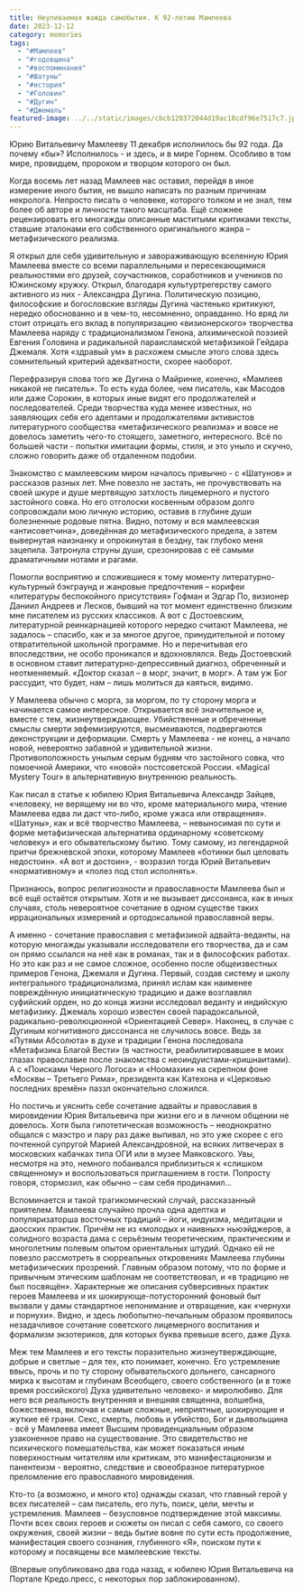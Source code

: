 ```yaml
---
title: Неупиваемая жажда самобытия. К 92-летию Мамлеева
date: 2023-12-12
category: memories
tags:
  - "#Мамлеев"
  - "#годовщина"
  - "#воспоминания"
  - "#Шатуны"
  - "#история"
  - "#Головин"
  - "#Дугин"
  - "#Джемаль"
featured-image: ../../static/images/cbcb120372044d19ac18cdf96e7517c7.jpg
---
```

Юрию Витальевичу Мамлееву 11 декабря исполнилось бы 92 года.
Да почему «бы»? Исполнилось - и здесь, и в мире Горнем. Особливо в том мире,
провидцем, пророком и творцом которого он был.

Когда восемь лет назад Мамлеев нас оставил, перейдя в иное
измерение иного бытия, не вышло написать по разным причинам некролога. Непросто
писать о человеке, которого толком и не знал, тем более об авторе и личности
такого масштаба. Ещё сложнее рецензировать его многажды описанные маститыми
критиками тексты, ставшие эталонами его собственного оригинального жанра –
метафизического реализма. 

Я открыл для себя удивительную и завораживающую вселенную
Юрия Мамлеева вместе со всеми параллельными и пересекающимися реальностями его
друзей, соучастников, соработников и учеников по Южинскому кружку. Открыл,
благодаря культуртрегерству самого активного из них - Александра Дугина.
Политическую позицию, философские и богословские взгляды Дугина частенько
критикуют, нередко обоснованно и в чем-то, несомненно, оправданно. Но вряд ли
стоит отрицать его вклад в популяризацию «визионерского» творчества Мамлеева
наряду с традиционализмом Генона, алхимической поэзией Евгения Головина и
радикальной параисламской метафизикой Гейдара Джемаля. Хотя «здравый ум» в
расхожем смысле этого слова здесь сомнительный критерий адекватности, скорее
наоборот.

Перефразируя слова того же Дугина о Майринке, конечно,
«Мамлеев никакой не писатель». То есть куда более, чем писатель, как Масодов
или даже Сорокин, в которых иные видят его продолжателей и последователей.
Среди творчества куда менее известных, но заявляющих себя его адептами и
продолжателями активистов литературного сообщества «метафизического реализма» и
вовсе не довелось заметить чего-то стоящего, заметного, интересного. Всё по
большей части - попытки имитации формы, стиля, и это уныло и скучно, сложно говорить
даже об отдаленном подобии.

Знакомство с мамлеевским миром началось привычно - с
«Шатунов» и рассказов разных лет. Мне повезло не застать, не прочувствовать на
своей шкуре и душе мертвящую затхлость лицемерного и пустого застойного совка.
Но его отголоски косвенным образом долго сопровождали мою личную историю,
оставив в глубине души болезненные родовые пятна. Видно, потому и вся
мамлеевская «антисоветчина», доведённая до метафизического предела, а затем
вывернутая наизнанку и опрокинутая в бездну, так глубоко меня зацепила. Затронула
струны души, срезонировав с её самыми драматичными нотами и рагами.

Помогли восприятию и сложившиеся к тому моменту
литературно-культурный бэкграунд и жанровые предпочтения – корифеи «литературы
беспокойного присутствия» Гофман и Эдгар По, визионер Даниил Андреев и Лесков,
бывший на тот момент единственно близким мне писателем из русских классиков. А
вот с Достоевским, литературной реинкарнацией которого нередко считают
Мамлеева, не задалось – спасибо, как и за многое другое, принудительной и
потому отвратительной школьной программе. Но и перечитывая его впоследствии, не
особо проникался и вдохновлялся. Ведь Достоевский в основном ставит
литературно-депрессивный диагноз, обреченный и неотменяемый. «Доктор сказал – в
морг, значит, в морг». А там уж Бог рассудит, что будет, нам – лишь молиться да
каяться, видимо.

У Мамлеева обычно с морга, за моргом, по ту сторону морга и
начинается самое интересное. Открывается всё значительное и, вместе с тем,
жизнеутверждающее. Убийственные и обреченные смыслы смерти эвфемизируются,
высмеиваются, подвергаются деконструкции и деформации. Смерть у Мамлеева - не
конец, а начало новой, невероятно забавной и удивительной жизни.
Противоположность унылым серым будням что застойного совка, что помоечной
Америки, что «новой» постсоветской России. «Magical Mystery Tour» в
альтернативную внутреннюю реальность.

Как писал в статье к юбилею Юрия Витальевича Александр
Зайцев, «человеку, не верящему ни во что, кроме материального мира, чтение
Мамлеева едва ли даст что-либо, кроме ужаса или отвращения». «Шатуны», как и
всё творчество Мамлеева, – невыносимая по сути и форме метафизическая
альтернатива ординарному «советскому человеку» и его обывательскому бытию. Тому
самому, из легендарной притчи брежневской эпохи, которому Мамлеев «ботинки был
целовать недостоин». «А вот и достоин», - возразил тогда Юрий Витальевич «нормативному»
и «полез под стол исполнять».

Признаюсь, вопрос религиозности и православности Мамлеева
был и всё ещё остаётся открытым. Хотя и не вызывает диссонанса, как в иных
случаях, столь невероятное сочетание в одном существе таких иррациональных
измерений и ортодоксальной православной веры.

А именно - сочетание православия с метафизикой
адвайта-веданты, на которую многажды указывали исследователи его творчества, да
и сам он прямо ссылался на неё как в романах, так и в философских работах. Но
это как раз и не самое сложное, особенно после общеизвестных примеров Генона,
Джемаля и Дугина. Первый, создав систему и школу интегрального традиционализма,
принял ислам как наименее повреждённую инициатическую традицию и даже
возглавлял суфийский орден, но до конца жизни исследовал веданту и индийскую метафизику.
Джемаль хорошо известен своей парадоксальной, радикально-революционной
«Ориентацией Север». Наконец, в случае с Дугиным когнитивного диссонанса не
случилось вовсе. Ведь за «Путями Абсолюта» в духе и традиции Генона последовала
«Метафизика Благой Вести» (в частности, реабилитировавшее в моих глазах
православие после знакомства с неоиндуистами-кришнаитами). А с «Поисками
Черного Логоса» и «Ноомахии» на скрепном фоне «Москвы – Третьего Рима»,
президента как Катехона и «Церковью последних времён» паззл окончательно
сложился.

Но постичь и уяснить себе сочетание адвайты и православия в
мировидении Юрия Витальевича при жизни его и в личном общении не довелось. Хотя
была гипотетическая возможность – неоднократно общался с маэстро и пару раз
даже выпивал, но это уже скорее с его почтенной супругой Марией Александровной,
на всяких литвечерах в московских кабачках типа ОГИ или в музее Маяковского.
Увы, несмотря на это, немного побаивался приблизиться к «слишком священному» и
воспользоваться приглашением в гости. Попросту говоря, стормозил, как обычно –
сам себя продинамил...

Вспоминается и такой трагикомический случай, рассказанный
приятелем. Мамлеева случайно прочла одна адептка и популяризаторша восточных
традиций – йоги, индуизма, медитации и даосских практик. Причём не из «молодых
и наивных» ньюэйджеров, а солидного возраста дама с серьёзным теоретическим,
практическим и многолетним полевым опытом ориентальных штудий. Однако ей не
повезло рассмотреть в сюрреальных откровениях Мамлеева глубины метафизических
прозрений. Главным образом потому, что по форме и привычным этическим шаблонам
не соответствовал, и «в традицию не был посвящён». Характерные же описания
субверсивных практик героев Мамлеева и их шокирующе-потусторонний фоновый быт
вызвали у дамы стандартное непонимание и отвращение, как «чернухи и порнухи».
Видно, и здесь любопытно-печальным образом проявилось незадачливое сочетание
советского лицемерного воспитания и формализм экзотериков, для которых буква
превыше всего, даже Духа.

Меж тем Мамлеев и его тексты поразительно жизнеутверждающие,
добрые и светлые – для тех, кто понимает, конечно. Его устремление ввысь, прочь
и по ту сторону обывательского дольнего, сансарного мирка к высотам и глубинам
Всеобщего, своего собственного (и в тоже время российского) Духа удивительно
человеко- и миролюбиво. Для него вся реальность внутренняя и внешняя священна,
волшебна, божественна, включая и самые сложные, неприятные, шокирующие и жуткие
её грани. Секс, смерть, любовь и убийство, Бог и дьявольщина - всё у Мамлеева
имеет Высшим провиденциальным образом узаконенное право на существование. Это
свидетельство не психического помешательства, как может показаться иным
поверхностным читателям или критикам, это манифестационизм и панентеизм -
вероятно, следствие и своеобразное литературное преломление его православного
мировидения.

Кто-то (а возможно, и много кто) однажды сказал, что главный
герой у всех писателей – сам писатель, его путь, поиск, цели, мечты и
устремления. Мамлеев – безусловное подтверждение этой максимы. Почти всех своих
героев и сюжеты он писал с себя самого, со своего окружения, своей жизни – ведь
бытие вовне по сути есть продолжение, манифестация своего сознания, глубинного
«Я», поиском пути к которому и посвящены все мамлеевские тексты.

(Впервые опубликовано два года назад, к юбилею Юрия
Витальевича на Портале Кредо.пресс, с некоторых пор заблокированном).
